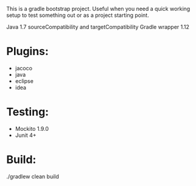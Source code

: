 This is a gradle bootstrap project. 
Useful when you need a quick working setup to test something out or as a project starting point.

Java 1.7 sourceCompatibility and targetCompatibility
Gradle wrapper 1.12

# Plugins:
* jacoco
* java
* eclipse
* idea

# Testing:
* Mockito 1.9.0
* Junit 4+ 

# Build:
./gradlew clean build


